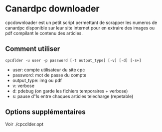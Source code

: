 # Canardpc downloader

cpcdownloader est un petit script permettant de scrapper les numeros de canardpc disponible sur leur site internet pour en extraire des images ou pdf compilant le contenu des articles.

## Comment utiliser

`cpcdlder -u user -p password [-t output_type] [-v] [-d] [-s+]`

- user: compte utilisateur du site cpc
- password: mot de passe du compte
- output_type: img ou pdf
- v: verbose
- d: pdebug (on garde les fichiers temporaires + verbose)
- s: pause d'1s entre chaques articles telecharge (repetable)

## Options supplémentaires

Voir ./cpcdlder.opt
